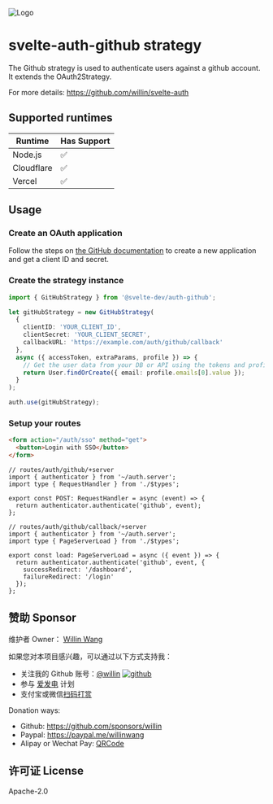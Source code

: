 ![Logo](https://repository-images.githubusercontent.com/726691357/f09bf6fc-3844-4584-8eee-6bfb425d8a38)

# svelte-auth-github strategy

The Github strategy is used to authenticate users against a github account. It extends the OAuth2Strategy.

For more details: <https://github.com/willin/svelte-auth>

## Supported runtimes

| Runtime    | Has Support |
| ---------- | ----------- |
| Node.js    | ✅          |
| Cloudflare | ✅          |
| Vercel     | ✅          |

## Usage

### Create an OAuth application

Follow the steps on [the GitHub documentation](https://docs.github.com/en/developers/apps/building-oauth-apps/creating-an-oauth-app) to create a new application and get a client ID and secret.

### Create the strategy instance

```ts
import { GitHubStrategy } from '@svelte-dev/auth-github';

let gitHubStrategy = new GitHubStrategy(
  {
    clientID: 'YOUR_CLIENT_ID',
    clientSecret: 'YOUR_CLIENT_SECRET',
    callbackURL: 'https://example.com/auth/github/callback'
  },
  async ({ accessToken, extraParams, profile }) => {
    // Get the user data from your DB or API using the tokens and profile
    return User.findOrCreate({ email: profile.emails[0].value });
  }
);

auth.use(gitHubStrategy);
```

### Setup your routes

```html
<form action="/auth/sso" method="get">
  <button>Login with SSO</button>
</form>
```

```tsx
// routes/auth/github/+server
import { authenticator } from '~/auth.server';
import type { RequestHandler } from './$types';

export const POST: RequestHandler = async (event) => {
  return authenticator.authenticate('github', event);
};
```

```tsx
// routes/auth/github/callback/+server
import { authenticator } from '~/auth.server';
import type { PageServerLoad } from './$types';

export const load: PageServerLoad = async ({ event }) => {
  return authenticator.authenticate('github', event, {
    successRedirect: '/dashboard',
    failureRedirect: '/login'
  });
};
```

## 赞助 Sponsor

维护者 Owner： [Willin Wang](https://willin.wang)

如果您对本项目感兴趣，可以通过以下方式支持我：

- 关注我的 Github 账号：[@willin](https://github.com/willin) [![github](https://img.shields.io/github/followers/willin.svg?style=social&label=Followers)](https://github.com/willin)
- 参与 [爱发电](https://afdian.net/@willin) 计划
- 支付宝或微信[扫码打赏](https://user-images.githubusercontent.com/1890238/89126156-0f3eeb80-d516-11ea-9046-5a3a5d59b86b.png)

Donation ways:

- Github: <https://github.com/sponsors/willin>
- Paypal: <https://paypal.me/willinwang>
- Alipay or Wechat Pay: [QRCode](https://user-images.githubusercontent.com/1890238/89126156-0f3eeb80-d516-11ea-9046-5a3a5d59b86b.png)

## 许可证 License

Apache-2.0
